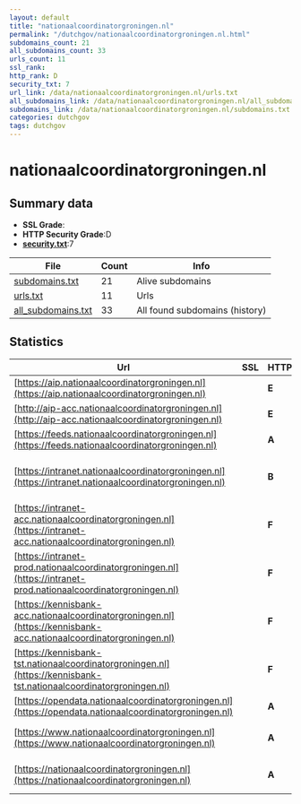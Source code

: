```yaml
---
layout: default
title: "nationaalcoordinatorgroningen.nl"
permalink: "/dutchgov/nationaalcoordinatorgroningen.nl.html"
subdomains_count: 21
all_subdomains_count: 33
urls_count: 11
ssl_rank: 
http_rank: D
security_txt: 7
url_link: /data/nationaalcoordinatorgroningen.nl/urls.txt
all_subdomains_link: /data/nationaalcoordinatorgroningen.nl/all_subdomains.txt
subdomains_link: /data/nationaalcoordinatorgroningen.nl/subdomains.txt
categories: dutchgov
tags: dutchgov
---
```



# nationaalcoordinatorgroningen.nl
## Summary data


 - **SSL Grade**:
 - **HTTP Security Grade**:D
 - **[security.txt](https://www.digitaleoverheid.nl/nieuws/standaard-security-txt-nu-verplicht-voor-overheid/)**:7


| File       | Count | Info |
|------------|-------|------|
|[subdomains.txt](/DutchGovScope/data/nationaalcoordinatorgroningen.nl/subdomains.txt)|21|Alive subdomains|
|[urls.txt](/DutchGovScope/data/nationaalcoordinatorgroningen.nl/urls.txt)|11|Urls|
|[all_subdomains.txt](/DutchGovScope/data/nationaalcoordinatorgroningen.nl/all_subdomains.txt)|33|All found subdomains (history)|


## Statistics


| Url | SSL | HTTP | Server | Cookie | HSTS | CORS | CTO | CSP | XFO | XXP | RP |FP| Tech |Title |
|--------|-------|-------|------|------|------|------|------|------|------|------|------|------|------|------|
|[https://aip.nationaalcoordinatorgroningen.nl](https://aip.nationaalcoordinatorgroningen.nl)| | **E**|| | | | | | | | :white_check_mark: | |HSTS|Document Moved|
|[http://aip-acc.nationaalcoordinatorgroningen.nl](http://aip-acc.nationaalcoordinatorgroningen.nl)| | **E**|| | | | | | | | :white_check_mark: | |||
|[https://feeds.nationaalcoordinatorgroningen.nl](https://feeds.nationaalcoordinatorgroningen.nl)| | **A**|nginx| |:white_check_mark: | | | | :white_check_mark: | :white_check_mark: | :white_check_mark: | |HSTS Nginx||
|[https://intranet.nationaalcoordinatorgroningen.nl](https://intranet.nationaalcoordinatorgroningen.nl)| | **B**|Apache| |:white_check_mark: | | | | :white_check_mark: | | :white_check_mark: | |Apache HTTP Server HSTS|403 Forbidden|
|[https://intranet-acc.nationaalcoordinatorgroningen.nl](https://intranet-acc.nationaalcoordinatorgroningen.nl)| | **F**|Apache| | | | | | | | :white_check_mark: | |Apache HTTP Server HSTS|403 Forbidden|
|[https://intranet-prod.nationaalcoordinatorgroningen.nl](https://intranet-prod.nationaalcoordinatorgroningen.nl)| | **F**|nginx| | | | | | | | :white_check_mark: | |Nginx|403 Forbidden|
|[https://kennisbank-acc.nationaalcoordinatorgroningen.nl](https://kennisbank-acc.nationaalcoordinatorgroningen.nl)| | **F**|Apache| | | | | | | | :white_check_mark: | |Apache HTTP Server HSTS|302 Found|
|[https://kennisbank-tst.nationaalcoordinatorgroningen.nl](https://kennisbank-tst.nationaalcoordinatorgroningen.nl)| | **F**|nginx| | | | | | | | :white_check_mark: | |HSTS Nginx|301 Moved Perman...|
|[https://opendata.nationaalcoordinatorgroningen.nl](https://opendata.nationaalcoordinatorgroningen.nl)| | **A**|nginx| |:white_check_mark: | | | | :white_check_mark: | :white_check_mark: | :white_check_mark: | |HSTS Nginx||
|[https://www.nationaalcoordinatorgroningen.nl](https://www.nationaalcoordinatorgroningen.nl)| | **A**|nginx| |:white_check_mark: | | |:warning: | :white_check_mark: | :white_check_mark: | :white_check_mark: | |Bloomreach HSTS Nginx|NCG | Nationaal...|
|[https://nationaalcoordinatorgroningen.nl](https://nationaalcoordinatorgroningen.nl)| | **A**|nginx| |:white_check_mark: | | |:warning: | :white_check_mark: | :white_check_mark: | :white_check_mark: | |HSTS Nginx|301 Moved Perman...|

